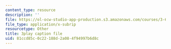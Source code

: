 ```yaml
---
content_type: resource
description: ''
file: https://ol-ocw-studio-app-production.s3.amazonaws.com/courses/3-60-symmetry-structure-and-tensor-properties-of-materials-fall-2005/81ccd85c0c22188d2a084f94997b6d8c_cUzZ-qu3xws.srt
file_type: application/x-subrip
resourcetype: Other
title: 3play caption file
uid: 81ccd85c-0c22-188d-2a08-4f94997b6d8c
---
```

